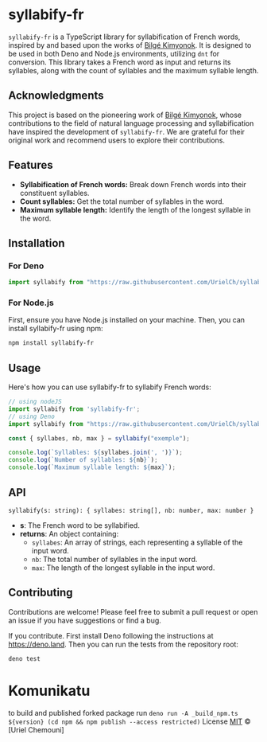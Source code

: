# syllabify-fr

`syllabify-fr` is a TypeScript library for syllabification of French words, inspired by and based upon the works of [Bilgé Kimyonok](https://github.com/WhiteFangs). It is designed to be used in both Deno and Node.js environments, utilizing `dnt` for conversion. This library takes a French word as input and returns its syllables, along with the count of syllables and the maximum syllable length.

## Acknowledgments

This project is based on the pioneering work of [Bilgé Kimyonok](https://github.com/WhiteFangs), whose contributions to the field of natural language processing and syllabification have inspired the development of `syllabify-fr`. We are grateful for their original work and recommend users to explore their contributions.

## Features

- **Syllabification of French words:** Break down French words into their constituent syllables.
- **Count syllables:** Get the total number of syllables in the word.
- **Maximum syllable length:** Identify the length of the longest syllable in the word.

## Installation

### For Deno

```typescript
import syllabify from "https://raw.githubusercontent.com/UrielCh/syllabify-fr/main/mod.ts";
```

### For Node.js
First, ensure you have Node.js installed on your machine. Then, you can install syllabify-fr using npm:

```sh
npm install syllabify-fr
```

## Usage
Here's how you can use syllabify-fr to syllabify French words:

```typescript
// using nodeJS
import syllabify from 'syllabify-fr';
// using Deno
import syllabify from "https://raw.githubusercontent.com/UrielCh/syllabify-fr/main/mod.ts";

const { syllabes, nb, max } = syllabify("exemple");

console.log(`Syllables: ${syllabes.join(', ')}`);
console.log(`Number of syllables: ${nb}`);
console.log(`Maximum syllable length: ${max}`);
```

## API

`syllabify(s: string): { syllabes: string[], nb: number, max: number }`

- **s**: The French word to be syllabified.
- **returns**: An object containing:
  - `syllabes`: An array of strings, each representing a syllable of the input word.
  - `nb`: The total number of syllables in the input word.
  - `max`: The length of the longest syllable in the input word.


## Contributing
Contributions are welcome! Please feel free to submit a pull request or open an issue if you have suggestions or find a bug.

If you contribute. First install Deno following the instructions at https://deno.land. Then you can run the tests from the repository root:

```bash
deno test
```
# Komunikatu
to build and published forked package run `deno run -A _build_npm.ts  ${version}
(cd npm && npm publish --access restricted)`
License
[MIT](LICENSE.md) © [Uriel Chemouni]